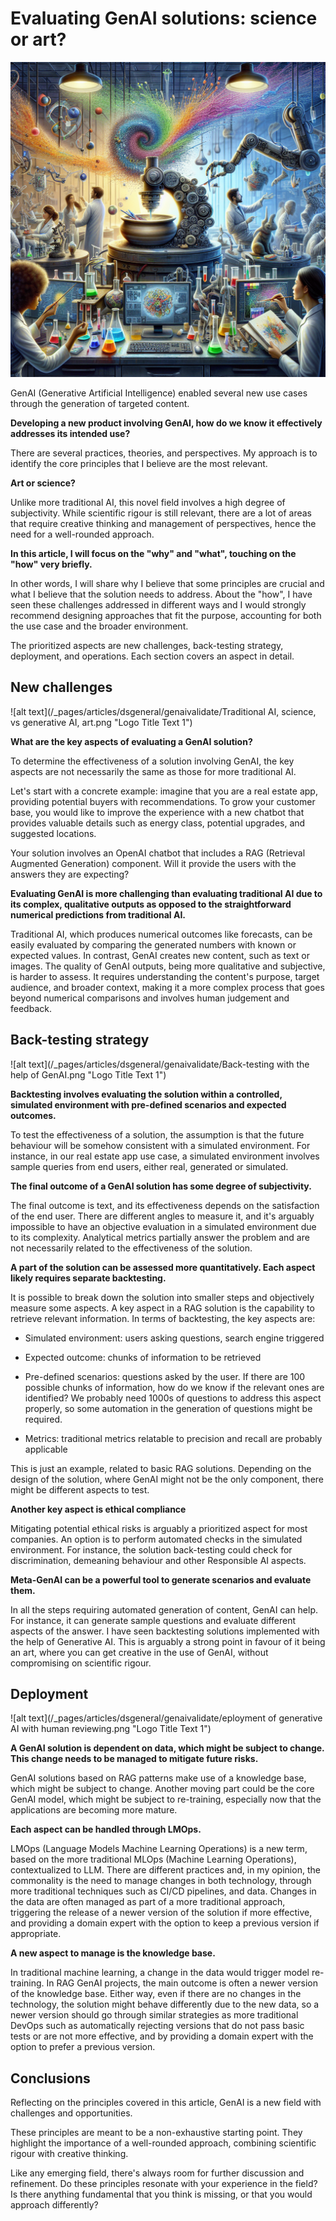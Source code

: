 


# Evaluating GenAI solutions: science or art?

![alt text](/_pages/articles/dsgeneral/genaivalidate/science%20and%20art.png "Logo Title Text 1")


GenAI (Generative Artificial Intelligence) enabled several new use cases through the generation of targeted content.  

 
**Developing a new product involving GenAI, how do we know it effectively addresses its intended use?** 

There are several practices, theories, and perspectives. My approach is to identify the core principles that I believe are the most relevant.


**Art or science?**

Unlike more traditional AI, this novel field involves a high degree of subjectivity. While scientific rigour is still relevant, there are a lot of areas that require creative thinking and management of perspectives, hence the need for a well-rounded approach.


**In this article, I will focus on the "why" and "what", touching on the "how" very briefly.**

In other words, I will share why I believe that some principles are crucial and what I believe that the solution needs to address. About the "how", I have seen these challenges addressed in different ways and I would strongly recommend designing approaches that fit the purpose, accounting for both the use case and the broader environment.

The prioritized aspects are new challenges, back-testing strategy, deployment, and operations. Each section covers an aspect in detail.

 

## New challenges 

![alt text](/_pages/articles/dsgeneral/genaivalidate/Traditional AI, science, vs generative AI, art.png "Logo Title Text 1")


**What are the key aspects of evaluating a GenAI solution?**

To determine the effectiveness of a solution involving GenAI, the key aspects are not necessarily the same as those for more traditional AI.

Let's start with a concrete example: imagine that you are a real estate app, providing potential buyers with recommendations. To grow your customer base, you would like to improve the experience with a new chatbot that provides valuable details such as energy class, potential upgrades, and suggested locations.

Your solution involves an OpenAI chatbot that includes a RAG (Retrieval Augmented Generation) component. Will it provide the users with the answers they are expecting?


**Evaluating GenAI is more challenging than evaluating traditional AI due to its complex, qualitative outputs as opposed to the straightforward numerical predictions from traditional AI.** 

Traditional AI, which produces numerical outcomes like forecasts, can be easily evaluated by comparing the generated numbers with known or expected values. In contrast, GenAI creates new content, such as text or images. The quality of GenAI outputs, being more qualitative and subjective, is harder to assess. It requires understanding the content's purpose, target audience, and broader context, making it a more complex process that goes beyond numerical comparisons and involves human judgement and feedback.

 


## Back-testing strategy 

![alt text](/_pages/articles/dsgeneral/genaivalidate/Back-testing with the help of GenAI.png "Logo Title Text 1")

**Backtesting involves evaluating the solution within a controlled, simulated environment with pre-defined scenarios and expected outcomes.** 


To test the effectiveness of a solution, the assumption is that the future behaviour will be somehow consistent with a simulated environment. For instance, in our real estate app use case, a simulated environment involves sample queries from end users, either real, generated or simulated.
 
**The final outcome of a GenAI solution has some degree of subjectivity.** 

The final outcome is text, and its effectiveness depends on the satisfaction of the end user. There are different angles to measure it, and it's arguably impossible to have an objective evaluation in a simulated environment due to its complexity. Analytical metrics partially answer the problem and are not necessarily related to the effectiveness of the solution.


 

**A part of the solution can be assessed more quantitatively. Each aspect likely requires separate backtesting.** 

It is possible to break down the solution into smaller steps and objectively measure some aspects. A key aspect in a RAG solution is the capability to retrieve relevant information. In terms of backtesting, the key aspects are:

- Simulated environment: users asking questions, search engine triggered

- Expected outcome: chunks of information to be retrieved

- Pre-defined scenarios: questions asked by the user. If there are 100 possible chunks of information, how do we know if the relevant ones are identified? We probably need 1000s of questions to address this aspect properly, so some automation in the generation of questions might be required.

- Metrics: traditional metrics relatable to precision and recall are probably applicable

This is just an example, related to basic RAG solutions. Depending on the design of the solution, where GenAI might not be the only component, there might be different aspects to test.
 

**Another key aspect is ethical compliance** 

Mitigating potential ethical risks is arguably a prioritized aspect for most companies. An option is to perform automated checks in the simulated environment. For instance, the solution back-testing could check for discrimination, demeaning behaviour and other Responsible AI aspects.

 

**Meta-GenAI can be a powerful tool to generate scenarios and evaluate them.**

In all the steps requiring automated generation of content, GenAI can help. For instance, it can generate sample questions and evaluate different aspects of the answer. I have seen backtesting solutions implemented with the help of Generative AI. This is arguably a strong point in favour of it being an art, where you can get creative in the use of GenAI, without compromising on scientific rigour.
 

## Deployment 

![alt text](/_pages/articles/dsgeneral/genaivalidate/eployment of generative AI with human reviewing.png "Logo Title Text 1")


**A GenAI solution is dependent on data, which might be subject to change. This change needs to be managed to mitigate future risks.** 

GenAI solutions based on RAG patterns make use of a knowledge base, which might be subject to change. Another moving part could be the core GenAI model, which might be subject to re-training, especially now that the applications are becoming more mature.


**Each aspect can be handled through LMOps.** 

LMOps (Language Models Machine Learning Operations) is a new term, based on the more traditional MLOps (Machine Learning Operations), contextualized to LLM. There are different practices and, in my opinion, the commonality is the need to manage changes in both technology, through more traditional techniques such as CI/CD pipelines, and data. Changes in the data are often managed as part of a more traditional approach, triggering the release of a newer version of the solution if more effective, and providing a domain expert with the option to keep a previous version if appropriate.



**A new aspect to manage is the knowledge base.** 

In traditional machine learning, a change in the data would trigger model re-training. In RAG GenAI projects, the main outcome is often a newer version of the knowledge base. Either way, even if there are no changes in the technology, the solution might behave differently due to the new data, so a newer version should go through similar strategies as more traditional DevOps such as automatically rejecting versions that do not pass basic tests or are not more effective, and by providing a domain expert with the option to prefer a previous version.


 
## Conclusions 

Reflecting on the principles covered in this article, GenAI is a new field with challenges and opportunities. 

These principles are meant to be a non-exhaustive starting point. They highlight the importance of a well-rounded approach, combining scientific rigour with creative thinking.

Like any emerging field, there's always room for further discussion and refinement. Do these principles resonate with your experience in the field? Is there anything fundamental that you think is missing, or that you would approach differently?



